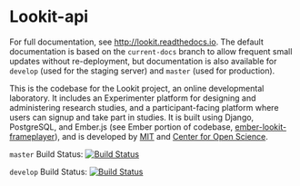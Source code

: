 # Lookit-api

For full documentation, see <http://lookit.readthedocs.io>. The default documentation is based on the `current-docs` branch to allow frequent small updates without re-deployment, but documentation is also available for `develop` (used for the staging server) and `master` (used for production). 

This is the codebase for the Lookit project, an online developmental laboratory. It includes an Experimenter platform for designing and administering research studies, and a participant-facing platform where users can signup and take part in studies. It is built using Django, PostgreSQL, and Ember.js (see Ember portion of codebase, [ ember-lookit-frameplayer](https://github.com/lookit/ember-lookit-frameplayer)), and is developed by [MIT](https://mit.edu) and [Center for Open Science](https://cos.io/).

`master` Build Status: [![Build Status](https://travis-ci.org/lookit/lookit-api.svg?branch=master)](https://travis-ci.org/lookit/lookit-api)

`develop` Build Status: [![Build Status](https://travis-ci.org/lookit/lookit-api.svg?branch=develop)](https://travis-ci.org/lookit/lookit-api)
